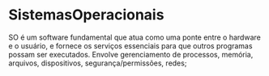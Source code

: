 # SistemasOperacionais
SO é um software fundamental que atua como uma ponte entre o hardware e o usuário, e fornece os serviços essenciais para que outros programas possam ser executados. 
Envolve gerenciamento de processos, memória, arquivos, dispositivos, segurança/permissões, redes;
